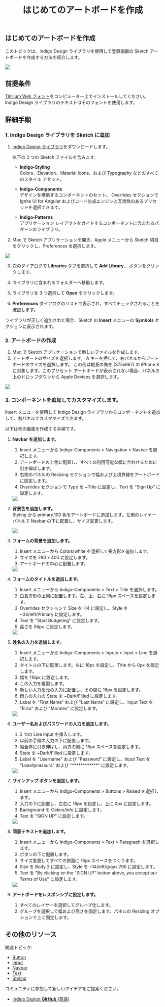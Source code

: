 ﻿---
title: はじめてのアートボードを作成
_description: Indigo Design ライブラリを使用して Sketch で登録画面のアートボードを作成する方法。
_keywords: デザイン システム, デザイン システム UX, UI キット, Sketch, Ignite UI for Angular, Sketch to Angular, Angular, Angular デザイン システム, Sketch からコードをエクスポート, Angular 用のデザイン キット, Sketch HTML, Sketch to HTML, Sketch UI キット
_language: ja
---

## はじめてのアートボードを作成

このトピックは、Indigo Design ライブラリを使用して登録画面の Sketch アートボードを作成する方法を紹介します。

<img src="images/getting-started7.png" srcset="images/getting-started7@2x.png 2x" />

<div class="divider--half"></div>

## 前提条件

[Titillium Web フォント](https://fonts.google.com/specimen/Titillium+Web)をコンピューター上でインストールしてください。Indigo Design ライブラリのテキストはそのフォントを使用します。

## 詳細手順

### 1. Indigo Design ライブラリを Sketch に追加

1.  [Indigo Design ライブラリ](https://cloud.indigo.design/home)をダウンロードします。

    以下の 3 つの Sketch ファイルを含みます:

    - **Indigo-Styling**  
      Colors、Elevation、Material Icons、および Typography などのすべてのスタイル アセット。

    - **Indigo-Components**  
      デザインを構築するコンポーネントのセット。 
      Overrides セクションで Ignite UI for Angular およびコード生成エンジンと互換性のあるプリセットを選択できます。

    - **Indigo-Patterns**  
      アプリケーション レイアウトをガイドするコンポーネントに含まれるパターンのライブラリ。

2.  Mac で Sketch アプリケーションを開き、Apple メニューから Sketch 項目をクリックし、Preferences を選択します。

  <img src="images/Creating_An_Artboard_2.png" srcset="images/Creating_An_Artboard_2@2x.png 2x" />

  <div class="divider--half"></div>

3.  次のダイアログで **Libraries** タブを選択して **Add Library...** ボタンをクリックします。

4.  ライブラリに含まれるフォルダーへ移動します。

5.  ライブラリを 3 つ選択して **Open** をクリックします。

6.  **Preferences** ダイアログのリストで表示され、すべてチェックされることを確認します。

ライブラリが正しく追加された場合、Sketch の **Insert** メニューの **Symbols** セクションに表示されます。

### 2. アートボードの作成

1.  Mac で Sketch アプリケーションで新しいファイルを作成します。
2.  アートボードのサイズを選択します。
    A キーを押して、右パネルからアートボードのサイズを選択します。 
    この例は縦長の向き (375x667) の iPhone 8 に対象します。このプリセット アートボードが表示されない場合、パネルの上のドロップダウンから Apple Devices を選択します。

  <img src="images/getting-started-artboard.png" />

  <div class="divider--half"></div>

### 3. コンポーネントを追加してカスタマイズします。

Insert メニューを使用して Indigo Design ライブラリからコンポーネントを追加して、右パネルでカスタマイズできます。

以下は例の画面を作成する手順です。

1.  **Navbar を追加します。**

    1.  Insert メニューから Indigo-Components > Navigation > Navbar を選択します。
    2.  アートボードの上側に配置し、すべての利用可能な幅に合わせるために引き伸ばします。
    3.  右側のパネルの Resizing セクションで幅および上境界線をアートボードに固定します。
    4.  Overrides セクションで Type を ~Title に設定し、Text を "Sign Up" に設定します。

    <img src="images/getting-started0.png" srcset="images/getting-started0@2x.png 2x" />

    <div class="divider--half"></div>

2.  **背景色を追加します。**  
     Styling から primary.100 色をアートボードに追加します。左側のレイヤー パネルで Navbar の下に配置し、サイズ変更します。

    <img src="images/getting-started1.png" srcset="images/getting-started1@2x.png 2x" />

    <div class="divider--half"></div>

3.  **フォームの背景を追加します。**

    1.  Insert メニューから Colors/white を選択して長方形を追加します。
    2.  サイズを 280 x 400 に設定します。
    3.  アートボードの中心に配置します。

    <img src="images/getting-started2.png" srcset="images/getting-started2@2x.png 2x" />

    <div class="divider--half"></div>

4.  **フォームのタイトルを追加します。**

    1.  Insert メニューから Indigo-Components > Text > Title を選択します。
    2.  白長方形の上側に配置します。左、上、右に 16px スペースを設定します。
    3.  Overrides セクションで Size を H4 に設定し、Style を ~34/left/Primary に設定します。
    4.  Text を "Start Budgeting" に設定します。
    5.  高さを 56px に設定します。

    <img src="images/getting-started3.png" srcset="images/getting-started3@2x.png 2x" />

    <div class="divider--half"></div>

5.  **姓名の入力を追加します。**

    1.  Insert メニューから Indigo-Components > Inputs > Input > Line を選択します。
    2.  タイトルの下に配置します。左に 16px を設定し、Title から 0px を設定します。
    3.  幅を 116px に設定します。
    4.  この入力を複製します。
    5.  新しい入力を元の入力に配置し、その間に 16px を設定します。
    6.  両方の入力の State を ~Dark/Filled に設定します。
    7.  Label を "First Name" および "Last Name" に設定し、Input Text を "Eliza" および "Morales" に設定します。

    <img src="images/getting-started4.png" srcset="images/getting-started4@2x.png 2x" />

    <div class="divider--half"></div>

6.  **ユーザー名およびパスワードの入力を追加します。**

    1.  2 つの Line Input を挿入します。
    2.  以前の手順の入力の下に配置します。
    3.  幅全体に引き伸ばし、両方の側に 16px スペースを設定します。
    4.  State を ~Dark/Filled に設定します。
    5.  Label を "Username" および "Password" に設定し、Input Text を "Leaellynasaura" および "\*\*\*\*\*\*\*\*\*\*\*\*" に設定します。

    <img src="images/getting-started5.png" srcset="images/getting-started5@2x.png 2x" />

    <div class="divider--half"></div>

7.  **サインアップ ボタンを追加します。**

    1.  Insert メニューから Indigo-Components > Buttons > Raised を選択します。
    2.  入力の下に配置し、左右に 16px を設定し、上に 0px に設定します。
    3.  Background を Colors/info に設定します。
    4.  Text を "SIGN UP" に設定します。

    <img src="images/getting-started6.png" srcset="images/getting-started6@2x.png 2x" />

    <div class="divider--half"></div>

8.  **同意テキストを追加します。**

    1.  Insert メニューから Indigo-Components > Text > Paragraph を選択します。
    2.  ボタンの下に配置します。
    3.  サイズ変更してすべての側面に 16px スペースをつくります。
    4.  Size を Body 2 に設定し、Style を ~14/left/grays.700 に設定します。
    5.  Text を "By clicking on the "SIGN UP" button above, you accept our Terms of Use" に設定します。

    <img src="images/getting-started7.png" srcset="images/getting-started7@2x.png 2x" />

    <div class="divider--half"></div>

9.  **アートボードをレスポンシブに設定します。**
    1.  すべてのレイヤーを選択してグループ化します。
    2.  グループを選択して幅および高さを固定します。パネルの Resizing オプションで上に固定します。

## その他のリソース

関連トピック:

- [Button](components/button.md)
- [Input](components/input.md)
- [Navbar](components/navbar.md)
- [Text](components/text.md)
- [Styling](style/styling-overview.md)
  <div class="divider--half"></div>

コミュニティに参加して新しいアイデアをご提案ください。

- [Indigo Design **GitHub** (英語)](https://github.com/IgniteUI/design-system-docfx)
